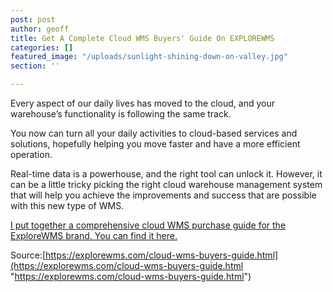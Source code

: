 ```yaml
---
post: post
author: geoff
title: Get A Complete Cloud WMS Buyers' Guide On EXPLOREWMS
categories: []
featured_image: "/uploads/sunlight-shining-down-on-valley.jpg"
section: ''

---
```

Every aspect of our daily lives has moved to the cloud, and your warehouse’s functionality is following the same track.

You now can turn all your daily activities to cloud-based services and solutions, hopefully helping you move faster and have a more efficient operation.

Real-time data is a powerhouse, and the right tool can unlock it. However, it can be a little tricky picking the right cloud warehouse management system that will help you achieve the improvements and success that are possible with this new type of WMS.

[I put together a comprehensive cloud WMS purchase guide for the ExploreWMS brand. You can find it here.](https://explorewms.com/cloud-wms-buyers-guide.html)

Source:[https://explorewms.com/cloud-wms-buyers-guide.html](https://explorewms.com/cloud-wms-buyers-guide.html "https://explorewms.com/cloud-wms-buyers-guide.html")
